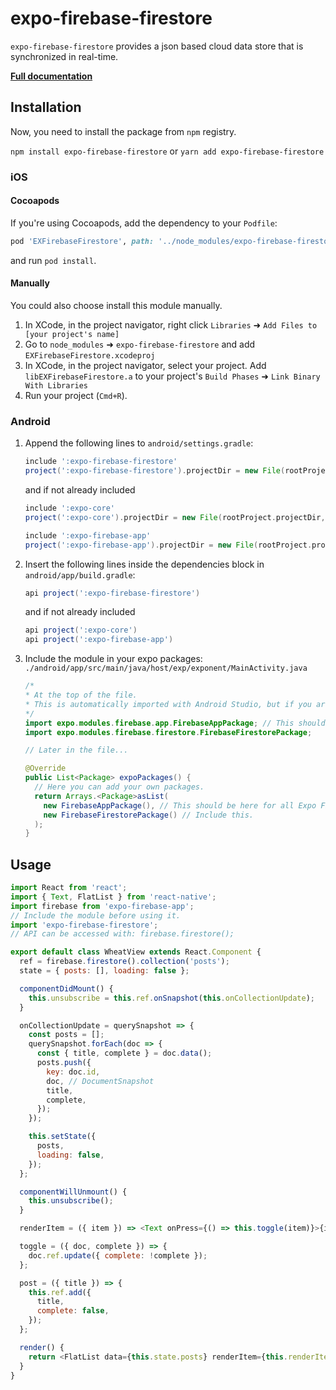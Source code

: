 # expo-firebase-firestore

`expo-firebase-firestore` provides a json based cloud data store that is synchronized in real-time.

[**Full documentation**](https://rnfirebase.io/docs/master/firestore/reference/firestore)

## Installation

Now, you need to install the package from `npm` registry.

`npm install expo-firebase-firestore` or `yarn add expo-firebase-firestore`

### iOS

#### Cocoapods

If you're using Cocoapods, add the dependency to your `Podfile`:

```ruby
pod 'EXFirebaseFirestore', path: '../node_modules/expo-firebase-firestore/ios'
```

and run `pod install`.

#### Manually

You could also choose install this module manually.

1.  In XCode, in the project navigator, right click `Libraries` ➜ `Add Files to [your project's name]`
2.  Go to `node_modules` ➜ `expo-firebase-firestore` and add `EXFirebaseFirestore.xcodeproj`
3.  In XCode, in the project navigator, select your project. Add `libEXFirebaseFirestore.a` to your project's `Build Phases` ➜ `Link Binary With Libraries`
4.  Run your project (`Cmd+R`).

### Android

1.  Append the following lines to `android/settings.gradle`:

    ```gradle
    include ':expo-firebase-firestore'
    project(':expo-firebase-firestore').projectDir = new File(rootProject.projectDir, '../node_modules/expo-firebase-firestore/android')
    ```

    and if not already included

    ```gradle
    include ':expo-core'
    project(':expo-core').projectDir = new File(rootProject.projectDir, '../node_modules/expo-core/android')

    include ':expo-firebase-app'
    project(':expo-firebase-app').projectDir = new File(rootProject.projectDir, '../node_modules/expo-firebase-app/android')
    ```

2.  Insert the following lines inside the dependencies block in `android/app/build.gradle`:
    ```gradle
    api project(':expo-firebase-firestore')
    ```
    and if not already included
    ```gradle
    api project(':expo-core')
    api project(':expo-firebase-app')
    ```
3.  Include the module in your expo packages: `./android/app/src/main/java/host/exp/exponent/MainActivity.java`

    ```java
    /*
    * At the top of the file.
    * This is automatically imported with Android Studio, but if you are in any other editor you will need to manually import the module.
    */
    import expo.modules.firebase.app.FirebaseAppPackage; // This should be here for all Expo Firebase features.
    import expo.modules.firebase.firestore.FirebaseFirestorePackage;

    // Later in the file...

    @Override
    public List<Package> expoPackages() {
      // Here you can add your own packages.
      return Arrays.<Package>asList(
        new FirebaseAppPackage(), // This should be here for all Expo Firebase features.
        new FirebaseFirestorePackage() // Include this.
      );
    }
    ```

## Usage

```javascript
import React from 'react';
import { Text, FlatList } from 'react-native';
import firebase from 'expo-firebase-app';
// Include the module before using it.
import 'expo-firebase-firestore';
// API can be accessed with: firebase.firestore();

export default class WheatView extends React.Component {
  ref = firebase.firestore().collection('posts');
  state = { posts: [], loading: false };

  componentDidMount() {
    this.unsubscribe = this.ref.onSnapshot(this.onCollectionUpdate);
  }

  onCollectionUpdate = querySnapshot => {
    const posts = [];
    querySnapshot.forEach(doc => {
      const { title, complete } = doc.data();
      posts.push({
        key: doc.id,
        doc, // DocumentSnapshot
        title,
        complete,
      });
    });

    this.setState({
      posts,
      loading: false,
    });
  };

  componentWillUnmount() {
    this.unsubscribe();
  }

  renderItem = ({ item }) => <Text onPress={() => this.toggle(item)}>{item.title}</Text>;

  toggle = ({ doc, complete }) => {
    doc.ref.update({ complete: !complete });
  };

  post = ({ title }) => {
    this.ref.add({
      title,
      complete: false,
    });
  };

  render() {
    return <FlatList data={this.state.posts} renderItem={this.renderItem} />;
  }
}
```
